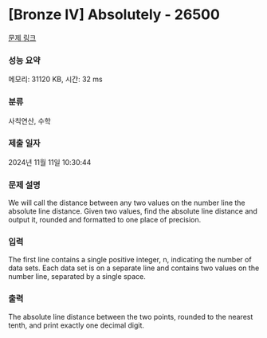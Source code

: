# [Bronze IV] Absolutely - 26500 

[문제 링크](https://www.acmicpc.net/problem/26500) 

### 성능 요약

메모리: 31120 KB, 시간: 32 ms

### 분류

사칙연산, 수학

### 제출 일자

2024년 11월 11일 10:30:44

### 문제 설명

<p>We will call the distance between any two values on the number line the absolute line distance. Given two values, find the absolute line distance and output it, rounded and formatted to one place of precision.</p>

### 입력 

 <p>The first line contains a single positive integer, n, indicating the number of data sets. Each data set is on a separate line and contains two values on the number line, separated by a single space.</p>

### 출력 

 <p>The absolute line distance between the two points, rounded to the nearest tenth, and print exactly one decimal digit.</p>

